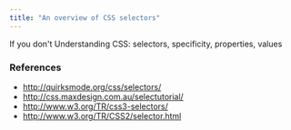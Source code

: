 ```yaml
---
title: "An overview of CSS selectors"
---
```


If you don't Understanding CSS: selectors, specificity, properties, values

### References

- http://quirksmode.org/css/selectors/
- http://css.maxdesign.com.au/selectutorial/
- http://www.w3.org/TR/css3-selectors/
- http://www.w3.org/TR/CSS2/selector.html
